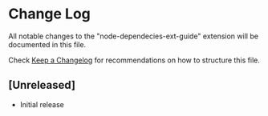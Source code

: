 # Change Log

All notable changes to the "node-dependecies-ext-guide" extension will be documented in this file.

Check [Keep a Changelog](http://keepachangelog.com/) for recommendations on how to structure this file.

## [Unreleased]

- Initial release
